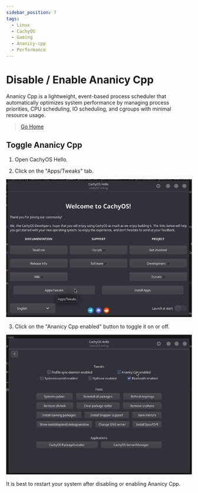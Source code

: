 ```yaml
---
sidebar_position: 7
tags:
  - Linux
  - CachyOS
  - Gaming
  - Ananicy-cpp
  - Performance
---
```


# Disable / Enable Ananicy Cpp

Ananicy Cpp is a lightweight, event-based process scheduler that automatically optimizes system performance by managing process priorities, CPU scheduling, IO scheduling, and cgroups with minimal resource usage.

> [Go Home](/wiki/cachyos/gaming/about)

## Toggle Ananicy Cpp

1. Open CachyOS Hello.

2. Click on the "Apps/Tweaks" tab.

![CachyOS Hello](./img/cachyos-hello-home-disable-ananicpp.png)

3. Click on the "Ananicy Cpp enabled" button to toggle it on or off.

![CachyOS Toggle Ananicy Cpp](./img/cachyos-hello-tweaks-ananicpp.png)

It is best to restart your system after disabling or enabling Ananicy Cpp.
